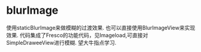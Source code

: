 # blurImage
使用staticBlurImage来做模糊的过渡效果.
也可以直接使用BlurImageView来实现效果.
代码集成了Fresco的功能代码，见Imageload,可直接对SimpleDraweeView进行模糊.
望大牛指点学习.
